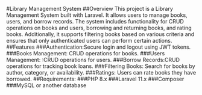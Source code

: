#Library Management System
##Overview
This project is a Library Management System built with Laravel. It allows users to manage books, users, and borrow records. The system includes functionality for CRUD operations on books and users, borrowing and returning books, and rating books. Additionally, it supports filtering books based on various criteria and ensures that only authenticated users can perform certain actions.
##Features
###Authentication:Secure login and logout using JWT tokens.
###Books Management: CRUD operations for books.
###Users Management: :CRUD operations for users.
###Borrow Records:CRUD operations for tracking book loans.
###Filtering Books: Search for books by author, category, or availability.
###Ratings: Users can rate books they have borrowed.
##Requirements:
###PHP 8.x
###Laravel 11.x
###Composer
###MySQL or another database 